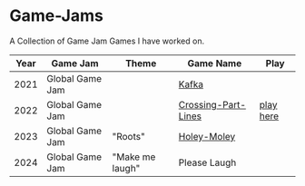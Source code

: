 # Game-Jams
A Collection of Game Jam Games I have worked on.
  

| Year         | Game Jam     | Theme      | Game Name | Play |
|--------------|--------------|------------|-----------|------|
2021 | Global Game Jam | | [Kafka](https://github.com/Shellywell123/global-game-jam-2021) | |
2022 | Global Game Jam | | [Crossing-Part-Lines](https://github.com/Shellywell123/global-game-jam-2022) | [play here](https://github.com/Shellywell123/global-game-jam-2021) |
2023 | Global Game Jam | "Roots" | [Holey-Moley](https://github.com/Shellywell123/Holey-Moley) | |
2024 | Global Game Jam | "Make me laugh" | Please Laugh | |


